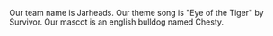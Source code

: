 Our team name is Jarheads. Our theme song is "Eye of the Tiger" by Survivor. Our mascot is an english bulldog named Chesty. 

